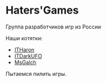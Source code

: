 # Haters'Games
Группа разработчиков игр из России

Наши котятки:
* [ITHaron](https://github.com/ITHaron)
* [ITDarkUFO](https://github.com/ITDarkUFO)
* [MsGalch](https://github.com/MsGalch)

Пытаемся пилить игры.
